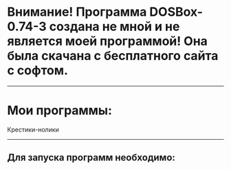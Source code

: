 # Внимание! Программа DOSBox-0.74-3 создана не мной и не является моей программой! Она была скачана с бесплатного сайта с софтом. 
--------------------------------------------------------------
# Мои программы:
Крестики-нолики



--------------------------------------------------------------
## Для запуска программ необходимо:

